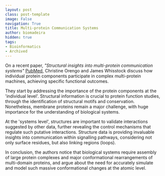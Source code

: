 ```yaml
---
layout: post
class: post-template
image: False
navigation: True
title: Multi-protein Communication Systems
author: biomadeira
hidden: true
tags:
- Bioinformatics
- Archived
---
```


On a recent paper, *"Structural insights into multi-protein communication systems"*
[PubMed](http://www.ncbi.nlm.nih.gov/pubmed/22659012?dopt=Abstract), Christine Orengo 
and James Whisstock discuss how individual protein components participate in complex multi-protein 
machines, achieving specific functional outcomes.

They start by addressing the importance of the protein components at the 'individual level'. Structural 
information is crucial to protein function studies, through the identification of structural motifs and 
conservation. Nonetheless, membrane proteins remain a major challenge, with huge importance for the 
understanding of biological systems.

At the 'systems level', structures are important to validate interactions suggested by other data, further 
revealing the control mechanisms that regulate such putative interactions. Structure data is providing
invaluable insights into communication within signalling pathways, considering not only surface residues, 
but also linking regions (loops).

In conclusion, the authors notice that biological systems require assembly of large protein complexes and
major conformational rearrangements of multi-domain proteins, and argue about the need for accurately 
simulate and model such massive conformational changes at the atomic level.
